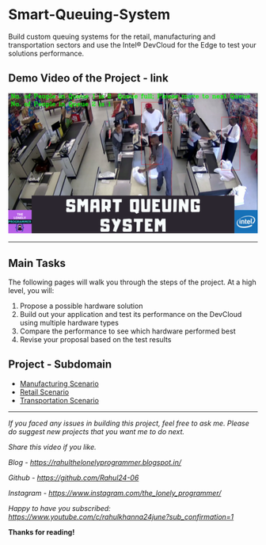 # Smart-Queuing-System
Build custom queuing systems for the retail, manufacturing and transportation sectors and use the Intel® DevCloud for the Edge to test your solutions performance.

## Demo Video of the Project - link

[![Working Video](./images/youtube.png)](link "Working of the Project - Click to Watch!")

---

## Main Tasks
The following pages will walk you through the steps of the project. At a high level, you will:

1. Propose a possible hardware solution
2. Build out your application and test its performance on the DevCloud using multiple hardware types
3. Compare the performance to see which hardware performed best
4. Revise your proposal based on the test results

## Project - Subdomain

* [Manufacturing Scenario](./Manufacturing_Scenario.ipynb) 
* [Retail Scenario](./Retail_Scenario.ipynb)
* [Transportation Scenario](./Transportation_Scenario.ipynb) 

---

*If you faced any issues in building this project, feel free to ask me. Please do suggest new projects that you want me to do next.*

*Share this video if you like.*

*Blog - https://rahulthelonelyprogrammer.blogspot.in/*

*Github - https://github.com/Rahul24-06*

*Instagram - https://www.instagram.com/the_lonely_programmer/*

*Happy to have you subscribed: https://www.youtube.com/c/rahulkhanna24june?sub_confirmation=1*

**Thanks for reading!**

